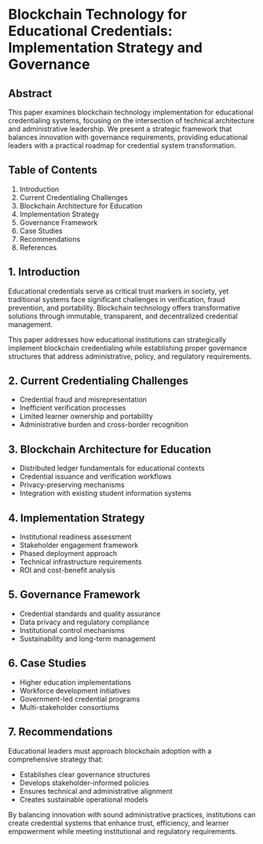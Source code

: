 # Blockchain Technology for Educational Credentials: Implementation Strategy and Governance

## Abstract
This paper examines blockchain technology implementation for educational credentialing systems, focusing on the intersection of technical architecture and administrative leadership. We present a strategic framework that balances innovation with governance requirements, providing educational leaders with a practical roadmap for credential system transformation.

## Table of Contents
1. Introduction
2. Current Credentialing Challenges
3. Blockchain Architecture for Education
4. Implementation Strategy
5. Governance Framework
6. Case Studies
7. Recommendations
8. References

## 1. Introduction
Educational credentials serve as critical trust markers in society, yet traditional systems face significant challenges in verification, fraud prevention, and portability. Blockchain technology offers transformative solutions through immutable, transparent, and decentralized credential management.

This paper addresses how educational institutions can strategically implement blockchain credentialing while establishing proper governance structures that address administrative, policy, and regulatory requirements.

## 2. Current Credentialing Challenges
- Credential fraud and misrepresentation
- Inefficient verification processes
- Limited learner ownership and portability
- Administrative burden and cross-border recognition

## 3. Blockchain Architecture for Education
- Distributed ledger fundamentals for educational contexts
- Credential issuance and verification workflows
- Privacy-preserving mechanisms
- Integration with existing student information systems

## 4. Implementation Strategy
- Institutional readiness assessment
- Stakeholder engagement framework
- Phased deployment approach
- Technical infrastructure requirements
- ROI and cost-benefit analysis

## 5. Governance Framework
- Credential standards and quality assurance
- Data privacy and regulatory compliance
- Institutional control mechanisms
- Sustainability and long-term management

## 6. Case Studies
- Higher education implementations
- Workforce development initiatives
- Government-led credential programs
- Multi-stakeholder consortiums

## 7. Recommendations
Educational leaders must approach blockchain adoption with a comprehensive strategy that:
- Establishes clear governance structures
- Develops stakeholder-informed policies
- Ensures technical and administrative alignment
- Creates sustainable operational models

By balancing innovation with sound administrative practices, institutions can create credential systems that enhance trust, efficiency, and learner empowerment while meeting institutional and regulatory requirements.
